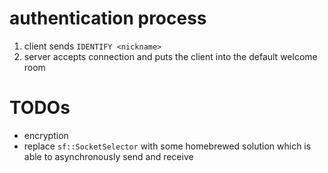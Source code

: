 # authentication process
1. client sends `IDENTIFY <nickname>`
2. server accepts connection and puts the client into the default welcome room

# TODOs
- encryption
- replace `sf::SocketSelector` with some homebrewed solution which is able to
  asynchronously send and receive
